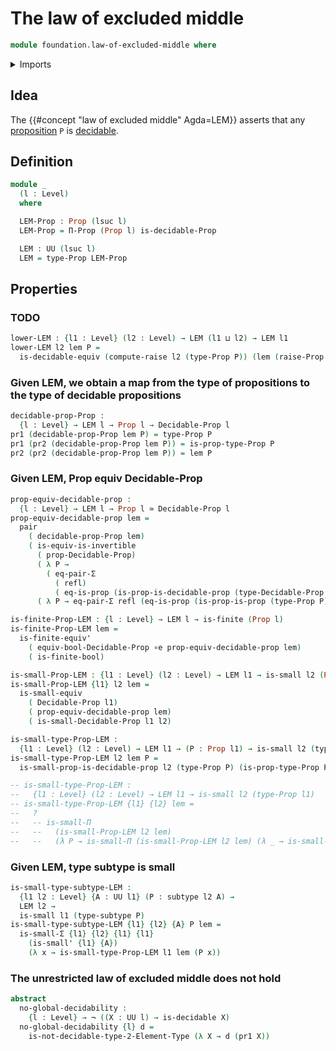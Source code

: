 # The law of excluded middle

```agda
module foundation.law-of-excluded-middle where
```

<details><summary>Imports</summary>

```agda
open import foundation.booleans
open import foundation.decidable-propositions
open import foundation.decidable-types
open import foundation.dependent-pair-types
open import foundation.propositions
open import foundation.raising-universe-levels
open import foundation.small-types
open import foundation.subtypes
open import foundation.universe-levels

open import foundation-core.equality-dependent-pair-types
open import foundation-core.equivalences
open import foundation-core.identity-types
open import foundation-core.negation

open import univalent-combinatorics.2-element-types
open import univalent-combinatorics.finite-types
```

</details>

## Idea

The {{#concept "law of excluded middle" Agda=LEM}} asserts that any
[proposition](foundation-core.propositions.md) `P` is
[decidable](foundation.decidable-types.md).

## Definition

```agda
module _
  (l : Level)
  where

  LEM-Prop : Prop (lsuc l)
  LEM-Prop = Π-Prop (Prop l) is-decidable-Prop

  LEM : UU (lsuc l)
  LEM = type-Prop LEM-Prop
```

## Properties

### TODO

```agda
lower-LEM : {l1 : Level} (l2 : Level) → LEM (l1 ⊔ l2) → LEM l1
lower-LEM l2 lem P =
  is-decidable-equiv (compute-raise l2 (type-Prop P)) (lem (raise-Prop l2 P))
```

### Given LEM, we obtain a map from the type of propositions to the type of decidable propositions

```agda
decidable-prop-Prop :
  {l : Level} → LEM l → Prop l → Decidable-Prop l
pr1 (decidable-prop-Prop lem P) = type-Prop P
pr1 (pr2 (decidable-prop-Prop lem P)) = is-prop-type-Prop P
pr2 (pr2 (decidable-prop-Prop lem P)) = lem P
```

### Given LEM, Prop equiv Decidable-Prop

```agda
prop-equiv-decidable-prop :
  {l : Level} → LEM l → Prop l ≃ Decidable-Prop l
prop-equiv-decidable-prop lem =
  pair
    ( decidable-prop-Prop lem)
    ( is-equiv-is-invertible
      ( prop-Decidable-Prop)
      ( λ P →
        ( eq-pair-Σ
          ( refl)
          ( eq-is-prop (is-prop-is-decidable-prop (type-Decidable-Prop P)))))
      ( λ P → eq-pair-Σ refl (eq-is-prop (is-prop-is-prop (type-Prop P)))))

is-finite-Prop-LEM : {l : Level} → LEM l → is-finite (Prop l)
is-finite-Prop-LEM lem =
  is-finite-equiv'
    ( equiv-bool-Decidable-Prop ∘e prop-equiv-decidable-prop lem)
    ( is-finite-bool)

is-small-Prop-LEM : {l1 : Level} (l2 : Level) → LEM l1 → is-small l2 (Prop l1)
is-small-Prop-LEM {l1} l2 lem =
  is-small-equiv
    ( Decidable-Prop l1)
    ( prop-equiv-decidable-prop lem)
    ( is-small-Decidable-Prop l1 l2)

is-small-type-Prop-LEM :
  {l1 : Level} (l2 : Level) → LEM l1 → (P : Prop l1) → is-small l2 (type-Prop P)
is-small-type-Prop-LEM l2 lem P =
  is-small-prop-is-decidable-prop l2 (type-Prop P) (is-prop-type-Prop P , lem P)

-- is-small-type-Prop-LEM :
--   {l1 : Level} (l2 : Level) → LEM l1 → is-small l2 (type-Prop l1)
-- is-small-type-Prop-LEM {l1} {l2} lem =
--   ?
--   -- is-small-Π
--   --   (is-small-Prop-LEM l2 lem)
--   --   (λ P → is-small-Π (is-small-Prop-LEM l2 lem) (λ _ → is-small-Prop-LEM l2 lem))
```

### Given LEM, type subtype is small

```agda
is-small-type-subtype-LEM :
  {l1 l2 : Level} {A : UU l1} (P : subtype l2 A) →
  LEM l2 →
  is-small l1 (type-subtype P)
is-small-type-subtype-LEM {l1} {l2} {A} P lem =
  is-small-Σ {l1} {l2} {l1} {l1}
    (is-small' {l1} {A})
    (λ x → is-small-type-Prop-LEM l1 lem (P x))
```

### The unrestricted law of excluded middle does not hold

```agda
abstract
  no-global-decidability :
    {l : Level} → ¬ ((X : UU l) → is-decidable X)
  no-global-decidability {l} d =
    is-not-decidable-type-2-Element-Type (λ X → d (pr1 X))
```

